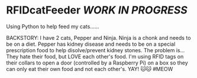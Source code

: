 # RFIDcatFeeder *WORK IN PROGRESS*
Using Python to help feed my cats......

BACKSTORY:  I have 2 cats, Pepper and Ninja. Ninja is a chonk and needs to be on a diet. Pepper has kidney disease and needs to be on a special prescription food to help disolve/prevent kidney stones.  The problem is... They hate their food, but LOVE each other's food. I'm using RFID tags on their collars to open a door (controlled by a Raspberry Pi) on a box so they can only eat their own food and not each other's. YAY! 🐱🐱 #MEOW
